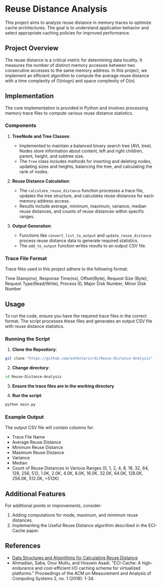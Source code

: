 # Reuse Distance Analysis

This project aims to analyze reuse distance in memory traces to optimize cache architectures. The goal is to understand application behavior and select appropriate caching policies for improved performance.

## Project Overview

The reuse distance is a critical metric for determining data locality. It measures the number of distinct memory accesses between two consecutive accesses to the same memory address. In this project, we implement an efficient algorithm to compute the average reuse distance with a time complexity of O(nlogn) and space complexity of O(n).

## Implementation

The core implementation is provided in Python and involves processing memory trace files to compute various reuse distance statistics.

### Components

1. **TreeNode and Tree Classes**:
   - Implemented to maintain a balanced binary search tree (AVL tree). Nodes store information about content, left and right children, parent, height, and subtree size.
   - The `Tree` class includes methods for inserting and deleting nodes, updating sizes and heights, balancing the tree, and calculating the rank of nodes.

2. **Reuse Distance Calculation**:
   - The `calculate_reuse_distance` function processes a trace file, updates the tree structure, and calculates reuse distances for each memory address access.
   - Results include average, minimum, maximum, variance, median reuse distances, and counts of reuse distances within specific ranges.

3. **Output Generation**:
   - Functions like `convert_list_to_output` and `update_reuse_distance` process reuse distance data to generate required statistics.
   - The `add_to_output` function writes results to an output CSV file.

### Trace File Format

Trace files used in this project adhere to the following format:

Time Stamp(ns), Response Time(ns), Offset(Byte), Request Size (Byte), Request Type(Read/Write), Process ID, Major Disk Number, Minor Disk Number


## Usage

To run the code, ensure you have the required trace files in the correct format. The script processes these files and generates an output CSV file with reuse distance statistics.

### Running the Script

1. **Clone the Repository**:
```sh
git clone "https://github.com/ashkntarivrdi/Reuse-Distance-Analysis"
```
2. **Change directory**:
```sh
cd Reuse-Distance-Analysis
```

3. **Ensure the trace files are in the working directory**

4. **Run the script**:
```sh
python main.py
```

### Example Output

The output CSV file will contain columns for:

- Trace File Name
- Average Reuse Distance
- Minimum Reuse Distance
- Maximum Reuse Distance
- Variance
- Median
- Count of Reuse Distances in Various Ranges (0, 1, 2, 4, 8, 16, 32, 64, 128, 256, 512, 1.0K, 2.0K, 4.0K, 8.0K, 16.0K, 32.0K, 64.0K, 128.0K, 256.0K, 512.0K, >512K)

## Additional Features

For additional points or improvements, consider:

1. Adding computations for mode, maximum, and minimum reuse distances.
2. Implementing the Useful Reuse Distance algorithm described in the ECI-Cache paper.

## References

- [Data Structures and Algorithms for Calculating Reuse Distance](#)
- Ahmadian, Saba, Onur Mutlu, and Hossein Asadi. "ECI-Cache: A high-endurance and cost-efficient I/O caching scheme for virtualized platforms." Proceedings of the ACM on Measurement and Analysis of Computing Systems 2, no. 1 (2018): 1-34.
